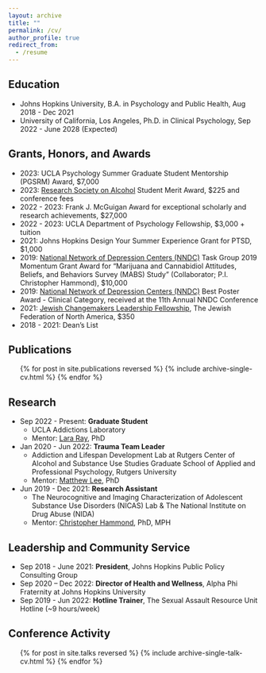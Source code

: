 ```yaml
---
layout: archive
title: ""
permalink: /cv/
author_profile: true
redirect_from:
  - /resume
---
```


## Education

* Johns Hopkins University, B.A. in Psychology and Public Health, Aug 2018 - Dec 2021
* University of California, Los Angeles, Ph.D. in Clinical Psychology, Sep 2022 - June 2028 (Expected)

## Grants, Honors, and Awards

* 2023: UCLA Psychology Summer Graduate Student Mentorship (PGSRM) Award, $7,000
* 2023: [Research Society on Alcohol](https://researchsocietyonalcohol.org/) Student Merit Award, $225 and conference fees 
* 2022 - 2023: Frank J. McGuigan Award for exceptional scholarly and research achievements, $27,000 
* 2022 - 2023: UCLA Department of Psychology Fellowship, $3,000 + tuition
* 2021: Johns Hopkins Design Your Summer Experience Grant for PTSD, $1,000
* 2019:	[National Network of Depression Centers (NNDC)](https://nndc.org/programs-events/task-groups/child-adolescent-mood-disorders/) Task Group 2019 Momentum Grant Award for “Marijuana and Cannabidiol Attitudes, Beliefs, and Behaviors Survey (MABS) Study” (Collaborator; P.I. Christopher Hammond), $10,000 
* 2019:	[National Network of Depression Centers (NNDC)](https://nndc.org/) Best Poster Award - Clinical Category, received at the 11th Annual NNDC Conference
* 2021:	[Jewish Changemakers Leadership Fellowship](https://www.jewishchangemakers.org/about), The Jewish Federation of North America, $350
* 2018 - 2021:	Dean’s List

## Publications

  <ul>{% for post in site.publications reversed %}
    {% include archive-single-cv.html %}
  {% endfor %}</ul>
  
## Research

* Sep 2022 - Present: **Graduate Student**
    * UCLA Addictions Laboratory
    * Mentor: [Lara Ray](https://www.psych.ucla.edu/faculty-page/laray/), PhD
* Jan 2020 - Jun 2022: **Trauma Team Leader**
  * Addiction and Lifespan Development Lab at Rutgers Center of Alcohol and Substance Use Studies 
Graduate School of Applied and Professional Psychology, Rutgers University
  * Mentor: [Matthew Lee](https://alcoholstudies.rutgers.edu/people/faculty/matthew-lee/), PhD
* Jun 2019 - Dec 2021: **Research Assistant**
  * The Neurocognitive and Imaging Characterization of Adolescent Substance Use Disorders (NICAS) Lab & The National Institute on Drug Abuse (NIDA)
  * Mentor: [Christopher Hammond](https://www.hopkinsmedicine.org/profiles/details/christopher-hammond), PhD, MPH

## Leadership and Community Service

* Sep 2018 - June 2021: **President**, Johns Hopkins Public Policy Consulting Group
* Sep 2020 – Dec 2022: **Director of Health and Wellness**, Alpha Phi Fraternity at Johns Hopkins University
* Sep 2019 - Jun 2022: **Hotline Trainer**, The Sexual Assault Resource Unit Hotline (~9 hours/week)

## Conference Activity

  <ul>{% for post in site.talks reversed %}
    {% include archive-single-talk-cv.html %}
  {% endfor %}</ul>
